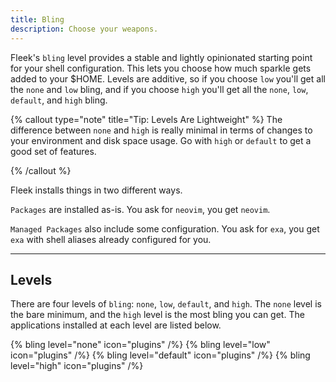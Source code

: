 ```yaml
---
title: Bling
description: Choose your weapons.
---
```


Fleek's `bling` level provides a stable and lightly opinionated starting point for your shell configuration. This lets you choose how much sparkle gets added to your $HOME. Levels are additive, so if you choose `low` you'll get all the `none` and `low` bling, and if you choose `high` you'll get all the `none`, `low`, `default`, and `high` bling.

{% callout type="note" title="Tip: Levels Are Lightweight" %}
The difference between `none` and `high` is really minimal in terms of changes to your environment and disk space usage. Go with `high` or `default` to get a good set of features.

{% /callout %}

Fleek installs things in two different ways.

`Packages` are installed as-is. You ask for `neovim`, you get `neovim`.

`Managed Packages` also include some configuration. You ask for `exa`, you get `exa` with shell aliases already configured for you.

---

## Levels

There are four levels of `bling`: `none`, `low`, `default`, and `high`. The `none` level is the bare minimum, and the `high` level is the most bling you can get. The applications installed at each level are listed below.

{% bling level="none" icon="plugins" /%}
{% bling level="low" icon="plugins" /%}
{% bling level="default" icon="plugins" /%}
{% bling level="high" icon="plugins" /%}
